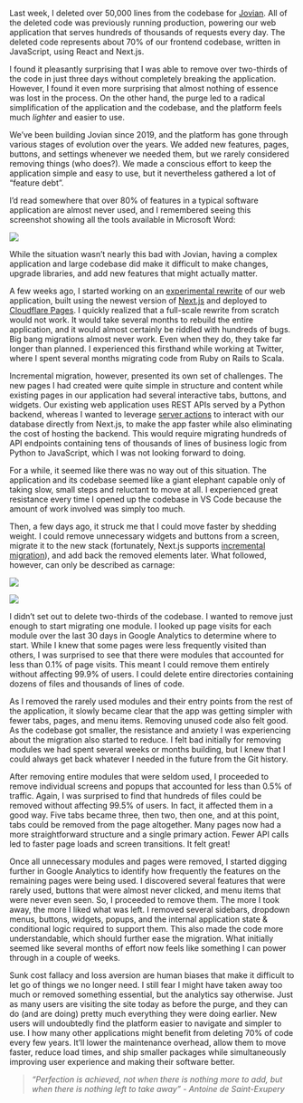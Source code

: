 Last week, I deleted over 50,000 lines from the codebase for [Jovian](https://jovian.com). All of the deleted code was previously running production, powering our web application that serves hundreds of thousands of requests every day. The deleted code represents about 70% of our frontend codebase, written in JavaScript, using React and Next.js.

I found it pleasantly surprising that I was able to remove over two-thirds of the code in just three days without completely breaking the application. However, I found it even more surprising that almost nothing of essence was lost in the process. On the other hand, the purge led to a radical simplification of the application and the codebase, and the platform feels much _lighter_ and easier to use.

We’ve been building Jovian since 2019, and the platform has gone through various stages of evolution over the years. We added new features, pages, buttons, and settings whenever we needed them, but we rarely considered removing things (who does?). We made a conscious effort to keep the application simple and easy to use, but it nevertheless gathered a lot of “feature debt”.

I’d read somewhere that over 80% of features in a typical software application are almost never used, and I remembered seeing this screenshot showing all the tools available in Microsoft Word:

![](https://i.imgur.com/KiYZCks.png)

While the situation wasn’t nearly this bad with Jovian, having a complex application and large codebase did make it difficult to make changes, upgrade libraries, and add new features that might actually matter.

A few weeks ago, I started working on an [experimental rewrite](https://jovian.pages.dev/) of our web application, built using the newest version of [Next.js](https://nextjs.org/blog/next-14) and deployed to [Cloudflare Pages](https://pages.cloudflare.com/). I quickly realized that a full-scale rewrite from scratch would not work. It would take several months to rebuild the entire application, and it would almost certainly be riddled with hundreds of bugs. Big bang migrations almost never work. Even when they do, they take far longer than planned. I experienced this firsthand while working at Twitter, where I spent several months migrating code from Ruby on Rails to Scala.

Incremental migration, however, presented its own set of challenges. The new pages I had created were quite simple in structure and content while existing pages in our application had several interactive tabs, buttons, and widgets. Our existing web application uses REST APIs served by a Python backend, whereas I wanted to leverage [server actions](https://nextjs.org/docs/app/building-your-application/data-fetching/server-actions-and-mutations) to interact with our database directly from Next.js, to make the app faster while also eliminating the cost of hosting the backend. This would require migrating hundreds of API endpoints containing tens of thousands of lines of business logic from Python to JavaScript, which I was not looking forward to doing.

For a while, it seemed like there was no way out of this situation. The application and its codebase seemed like a giant elephant capable only of taking slow, small steps and reluctant to move at all. I experienced great resistance every time I opened up the codebase in VS Code because the amount of work involved was simply too much.

Then, a few days ago, it struck me that I could move faster by shedding weight. I could remove unnecessary widgets and buttons from a screen, migrate it to the new stack (fortunately, Next.js supports [incremental migration](https://nextjs.org/docs/app/building-your-application/upgrading/app-router-migration)), and add back the removed elements later. What followed, however, can only be described as carnage:

![](https://i.imgur.com/jZDOTSq.png)

![](https://i.imgur.com/kDSlqWi.png)

I didn’t set out to delete two-thirds of the codebase. I wanted to remove just enough to start migrating one module. I looked up page visits for each module over the last 30 days in Google Analytics to determine where to start. While I knew that some pages were less frequently visited than others, I was surprised to see that there were modules that accounted for less than 0.1% of page visits. This meant I could remove them entirely without affecting 99.9% of users. I could delete entire directories containing dozens of files and thousands of lines of code.

As I removed the rarely used modules and their entry points from the rest of the application, it slowly became clear that the app was getting simpler with fewer tabs, pages, and menu items. Removing unused code also felt good. As the codebase got smaller, the resistance and anxiety I was experiencing about the migration also started to reduce. I felt bad initially for removing modules we had spent several weeks or months building, but I knew that I could always get back whatever I needed in the future from the Git history.

After removing entire modules that were seldom used, I proceeded to remove individual screens and popups that accounted for less than 0.5% of traffic. Again, I was surprised to find that hundreds of files could be removed without affecting 99.5% of users. In fact, it affected them in a good way. Five tabs became three, then two, then one, and at this point, tabs could be removed from the page altogether. Many pages now had a more straightforward structure and a single primary action. Fewer API calls led to faster page loads and screen transitions. It felt great!

Once all unnecessary modules and pages were removed, I started digging further in Google Analytics to identify how frequently the features on the remaining pages were being used. I discovered several features that were rarely used, buttons that were almost never clicked, and menu items that were never even seen. So, I proceeded to remove them. The more I took away, the more I liked what was left. I removed several sidebars, dropdown menus, buttons, widgets, popups, and the internal application state & conditional logic required to support them. This also made the code more understandable, which should further ease the migration. What initially seemed like several months of effort now feels like something I can power through in a couple of weeks.

Sunk cost fallacy and loss aversion are human biases that make it difficult to let go of things we no longer need. I still fear I might have taken away too much or removed something essential, but the analytics say otherwise. Just as many users are visiting the site today as before the purge, and they can do (and are doing) pretty much everything they were doing earlier. New users will undoubtedly find the platform easier to navigate and simpler to use. I how many other applications might benefit from deleting 70% of code every few years. It’ll lower the maintenance overhead, allow them to move faster, reduce load times, and ship smaller packages while simultaneously improving user experience and making their software better.

> _“Perfection is achieved, not when there is nothing more to add, but when there is nothing left to take away” - Antoine de Saint-Exupery_
